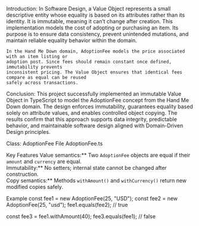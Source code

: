 Introduction:
    In Software Design, a Value Object represents a small descriptive entity whose equality is based
    on its attributes rather than its identity. It is immutable, meaning it can’t change after creation.
    This implementation models the cost of adopting or purchasing an item. Its purpose is to ensure
    data consistency, prevent unintended mutations, and maintain reliable equality behavior within
    the domain.

    In the Hand Me Down domain, AdoptionFee models the price associated with an item listing or
    adoption post. Since fees should remain constant once defined, immutability prevents
    inconsistent pricing. The Value Object ensures that identical fees compare as equal can be reused
    safely across transactions.

Conclusion:
    This project successfully implemented an immutable Value Object in TypeScript to model the
    AdoptionFee concept from the Hand Me Down domain. The design enforces immutability,
    guarantees equality based solely on attribute values, and enables controlled object copying. The
    results confirm that this approach supports data integrity, predictable behavior, and maintainable
    software design aligned with Domain-Driven Design principles.


Class: AdoptionFee
File AdoptionFee.ts

Key Features
    Value semantics:** Two `AdoptionFee` objects are equal if their `amount` and `currency` are equal.  
    Immutability:** No setters; internal state cannot be changed after construction.  
    Copy semantics:** Methods `withAmount()` and `withCurrency()` return new modified copies safely.

Example
const fee1 = new AdoptionFee(25, "USD");
const fee2 = new AdoptionFee(25, "usd");
fee1.equals(fee2); // true

const fee3 = fee1.withAmount(40);
fee3.equals(fee1); // false


